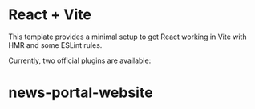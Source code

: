 # React + Vite

This template provides a minimal setup to get React working in Vite with HMR and some ESLint rules.

Currently, two official plugins are available:
# news-portal-website
